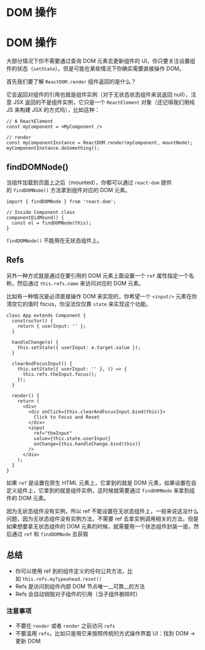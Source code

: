 # DOM 操作

# <a name="dom-操作"></a>DOM 操作
大部分情况下你不需要通过查询 DOM 元素去更新组件的 UI，你只要关注设置组件的状态（`setState`）。但是可能在某些情况下你确实需要直接操作 DOM。

首先我们要了解 `ReactDOM.render` 组件返回的是什么？

它会返回对组件的引用也就是组件实例（对于无状态状态组件来说返回 null），注意 JSX 返回的不是组件实例，它只是一个 `ReactElement` 对象（还记得我们用纯 JS 来构建 JSX 的方式吗），比如这种：

```
// A ReactElement
const myComponent = <MyComponent />

// render
const myComponentInstance = ReactDOM.render(myComponent, mountNode);
myComponentInstance.doSomething();
```

## <a name="finddomnode"></a>findDOMNode()

当组件加载到页面上之后（mounted），你都可以通过 `react-dom` 提供的 `findDOMNode()` 方法拿到组件对应的 DOM 元素。

```
import { findDOMNode } from 'react-dom';

// Inside Component class
componentDidMound() {
  const el = findDOMNode(this);
}
```

`findDOMNode()` 不能用在无状态组件上。

## <a name="refs"></a>Refs

另外一种方式就是通过在要引用的 DOM 元素上面设置一个 `ref` 属性指定一个名称，然后通过 `this.refs.name` 来访问对应的 DOM 元素。

比如有一种情况是必须直接操作 DOM 来实现的，你希望一个 `<input/>` 元素在你清空它的值时 focus，你没法仅仅靠 `state` 来实现这个功能。

```
class App extends Component {
  constructor() {
    return { userInput: '' };
  }

  handleChange(e) {
    this.setState({ userInput: e.target.value });
  }

  clearAndFocusInput() {
    this.setState({ userInput: '' }, () => {
      this.refs.theInput.focus();
    });
  }

  render() {
    return (
      <div>
        <div onClick={this.clearAndFocusInput.bind(this)}>
          Click to Focus and Reset
        </div>
        <input
          ref="theInput"
          value={this.state.userInput}
          onChange={this.handleChange.bind(this)}
        />
      </div>
    );
  }
}
```

如果 `ref` 是设置在原生 HTML 元素上，它拿到的就是 DOM 元素，如果设置在自定义组件上，它拿到的就是组件实例，这时候就需要通过 `findDOMNode` 来拿到组件的 DOM 元素。

因为无状态组件没有实例，所以 ref 不能设置在无状态组件上，一般来说这没什么问题，因为无状态组件没有实例方法，不需要 ref 去拿实例调用相关的方法，但是如果想要拿无状态组件的 DOM 元素的时候，就需要用一个状态组件封装一层，然后通过 `ref` 和 `findDOMNode` 去获取

## <a name="总结"></a>总结

* 你可以使用 ref 到的组件定义的任何公共方法，比如 `this.refs.myTypeahead.reset()`
* Refs 是访问到组件内部 DOM 节点唯一__可靠__的方法
* Refs 会自动销毁对子组件的引用（当子组件删除时）
### <a name="注意事项"></a>注意事项

* 不要在 `render` 或者 `render` 之前访问 `refs`
* 不要滥用 `refs`，比如只是用它来按照传统的方式操作界面 UI：找到 DOM -> 更新 DOM

